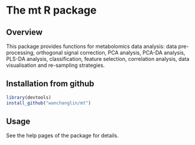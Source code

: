 # The mt R package #

## Overview ##

This package provides functions for metabolomics data analysis: data
pre-processing, orthogonal signal correction, PCA analysis, PCA-DA analysis,
PLS-DA analysis, classification, feature selection, correlation analysis,
data visualisation and re-sampling strategies.

## Installation from github ##

```r
library(devtools)
install_github("wanchanglin/mt")
```

## Usage ##

See the help pages of the package for details.
